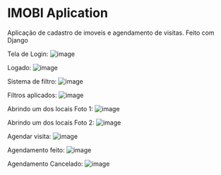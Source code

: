 # IMOBI Aplication
Aplicação de cadastro de imoveis e agendamento de visitas.
Feito com Django

Tela de Login:
![image](https://user-images.githubusercontent.com/72770349/176747109-cf615ba3-530f-4b40-b6a9-ee1c9d06f2b5.png)

Logado:
![image](https://user-images.githubusercontent.com/72770349/176747450-8f9bd931-5a6d-4f41-8088-638a94794a67.png)

Sistema de filtro:
![image](https://user-images.githubusercontent.com/72770349/176747556-eea6f9a5-a452-45d2-9958-0645a0011a22.png)

Filtros aplicados: 
![image](https://user-images.githubusercontent.com/72770349/176747649-3720b711-a598-466e-8819-733dcf567c9e.png)

Abrindo um dos locais Foto 1:
![image](https://user-images.githubusercontent.com/72770349/176747782-f346be63-b92c-4aef-9c68-967873c55599.png)

Abrindo um dos locais Foto 2:
![image](https://user-images.githubusercontent.com/72770349/176747878-0d9f1681-6084-413b-9810-6f2c367f058d.png)

Agendar visita:
![image](https://user-images.githubusercontent.com/72770349/176747930-4dbc0aa9-b920-4242-bcea-606ef5fb9dfc.png)

Agendamento feito:
![image](https://user-images.githubusercontent.com/72770349/176747996-09b0c22c-be33-4276-aa07-190b0a586e1a.png)

Agendamento Cancelado: 
![image](https://user-images.githubusercontent.com/72770349/176748091-c4455ffb-0c80-4f0b-9c73-a63d7287c276.png)
